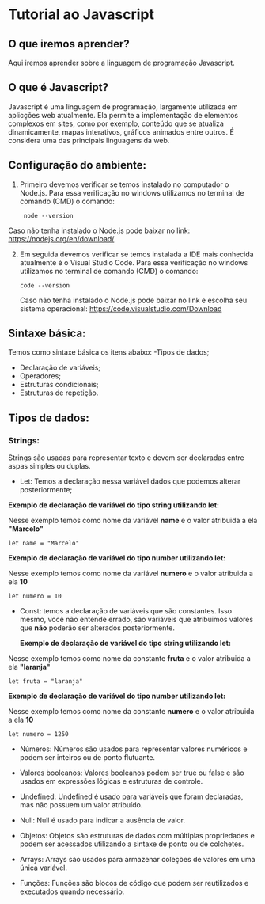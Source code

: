 # Tutorial ao Javascript

## O que iremos aprender?
Aqui iremos aprender sobre a linguagem de programação Javascript.

## O que é Javascript?
Javascript é uma linguagem de programação, largamente utilizada em aplicções web atualmente. Ela permite a implementação de elementos complexos em sites, como por exemplo, conteúdo que se atualiza dinamicamente, mapas interativos, gráficos animados entre outros. É considera uma das principais linguagens da web.

## Configuração do ambiente:

1. Primeiro devemos verificar se temos instalado no computador o Node.js. Para essa verificação no windows utilizamos no terminal de comando (CMD) o comando:
   ```
    node --version
   ```
  Caso não tenha instalado o Node.js pode baixar no link: https://nodejs.org/en/download/
  
2. Em seguida devemos verificar se temos instalada a IDE mais conhecida atualmente é o Visual Studio Code. Para essa verificação no windows utilizamos no terminal de comando (CMD) o comando:

   ```
   code --version
   ```
     Caso não tenha instalado o Node.js pode baixar no link e escolha seu sistema operacional:
   https://code.visualstudio.com/Download

## Sintaxe básica:

Temos como sintaxe básica os itens abaixo:
-Tipos de dados;
- Declaração de variáveis;
- Operadores;
- Estruturas condicionais;
- Estruturas de repetição.

## Tipos de dados:
### Strings:
Strings são usadas para representar texto e devem ser declaradas entre aspas simples ou duplas.

- Let: Temos a declaração nessa variável dados que podemos alterar posteriormente;

__Exemplo de declaração de variável do tipo string utilizando let:__

 Nesse exemplo temos como nome da variável **name** e o valor atribuida a ela **"Marcelo"**
 ```
let name = "Marcelo"
 ```
__Exemplo de declaração de variável do tipo number utilizando let:__

Nesse exemplo temos como nome da variável **numero** e o valor atribuida a ela **10**

 ```
let numero = 10
 ```
- Const: temos a declaração de variáveis que são constantes. Isso mesmo, você não entende errado, são variáveis que atribuimos valores que __não__ poderão ser alterados posteriormente.

  __Exemplo de declaração de variável do tipo string utilizando let:__

 Nesse exemplo temos como nome da constante **fruta** e o valor atribuida a ela **"laranja"**
 ```
let fruta = "laranja"
 ```
__Exemplo de declaração de variável do tipo number utilizando let:__

Nesse exemplo temos como nome da constante **numero** e o valor atribuida a ela **10**

 ```
let numero = 1250
 ```

- Números:
Números são usados para representar valores numéricos e podem ser inteiros ou de ponto flutuante.

- Valores booleanos:
Valores booleanos podem ser true ou false e são usados em expressões lógicas e estruturas de controle.

- Undefined:
Undefined é usado para variáveis que foram declaradas, mas não possuem um valor atribuído.

- Null:
Null é usado para indicar a ausência de valor.

- Objetos:
Objetos são estruturas de dados com múltiplas propriedades e podem ser acessados utilizando a sintaxe de ponto ou de colchetes.

- Arrays:
Arrays são usados para armazenar coleções de valores em uma única variável.

- Funções:
Funções são blocos de código que podem ser reutilizados e executados quando necessário.



